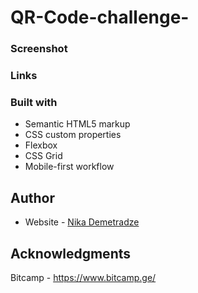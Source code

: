 # QR-Code-challenge-

### Screenshot

### Links

### Built with

- Semantic HTML5 markup
- CSS custom properties
- Flexbox
- CSS Grid
- Mobile-first workflow


## Author
- Website - [Nika Demetradze](https://nickdemetradze.github.io/QR-Code-challenge-/)


## Acknowledgments
Bitcamp - https://www.bitcamp.ge/
